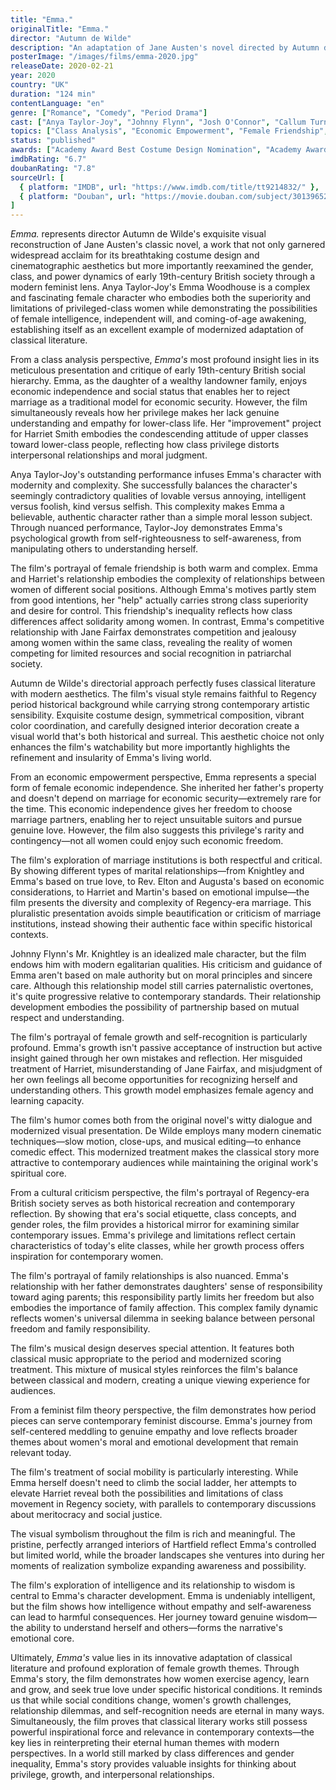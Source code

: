 ```yaml
---
title: "Emma."
originalTitle: "Emma."
director: "Autumn de Wilde"
description: "An adaptation of Jane Austen's novel directed by Autumn de Wilde, starring Anya Taylor-Joy. The film follows wealthy young woman Emma Woodhouse in Regency-era England as she enthusiastically matchmakes for others, discovering her own true emotions in the process. The director reinterprets this classic literary work with exquisite visual aesthetics and a modern feminist perspective, deeply exploring important themes including female independence, class consciousness, marriage choices, and coming-of-age awakening."
posterImage: "/images/films/emma-2020.jpg"
releaseDate: 2020-02-21
year: 2020
country: "UK"
duration: "124 min"
contentLanguage: "en"
genre: ["Romance", "Comedy", "Period Drama"]
cast: ["Anya Taylor-Joy", "Johnny Flynn", "Josh O'Connor", "Callum Turner", "Mia Goth"]
topics: ["Class Analysis", "Economic Empowerment", "Female Friendship", "Gender Norms", "Historical Context", "Cultural Critique", "Arts and Performance", "Identity Formation"]
status: "published"
awards: ["Academy Award Best Costume Design Nomination", "Academy Award Best Makeup and Hairstyling Nomination", "BAFTA Award Best Costume Design", "Costume Designers Guild Award"]
imdbRating: "6.7"
doubanRating: "7.8"
sourceUrl: [
  { platform: "IMDB", url: "https://www.imdb.com/title/tt9214832/" },
  { platform: "Douban", url: "https://movie.douban.com/subject/30139652/" }
]
---
```


*Emma.* represents director Autumn de Wilde's exquisite visual reconstruction of Jane Austen's classic novel, a work that not only garnered widespread acclaim for its breathtaking costume design and cinematographic aesthetics but more importantly reexamined the gender, class, and power dynamics of early 19th-century British society through a modern feminist lens. Anya Taylor-Joy's Emma Woodhouse is a complex and fascinating female character who embodies both the superiority and limitations of privileged-class women while demonstrating the possibilities of female intelligence, independent will, and coming-of-age awakening, establishing itself as an excellent example of modernized adaptation of classical literature.

From a class analysis perspective, *Emma's* most profound insight lies in its meticulous presentation and critique of early 19th-century British social hierarchy. Emma, as the daughter of a wealthy landowner family, enjoys economic independence and social status that enables her to reject marriage as a traditional model for economic security. However, the film simultaneously reveals how her privilege makes her lack genuine understanding and empathy for lower-class life. Her "improvement" project for Harriet Smith embodies the condescending attitude of upper classes toward lower-class people, reflecting how class privilege distorts interpersonal relationships and moral judgment.

Anya Taylor-Joy's outstanding performance infuses Emma's character with modernity and complexity. She successfully balances the character's seemingly contradictory qualities of lovable versus annoying, intelligent versus foolish, kind versus selfish. This complexity makes Emma a believable, authentic character rather than a simple moral lesson subject. Through nuanced performance, Taylor-Joy demonstrates Emma's psychological growth from self-righteousness to self-awareness, from manipulating others to understanding herself.

The film's portrayal of female friendship is both warm and complex. Emma and Harriet's relationship embodies the complexity of relationships between women of different social positions. Although Emma's motives partly stem from good intentions, her "help" actually carries strong class superiority and desire for control. This friendship's inequality reflects how class differences affect solidarity among women. In contrast, Emma's competitive relationship with Jane Fairfax demonstrates competition and jealousy among women within the same class, revealing the reality of women competing for limited resources and social recognition in patriarchal society.

Autumn de Wilde's directorial approach perfectly fuses classical literature with modern aesthetics. The film's visual style remains faithful to Regency period historical background while carrying strong contemporary artistic sensibility. Exquisite costume design, symmetrical composition, vibrant color coordination, and carefully designed interior decoration create a visual world that's both historical and surreal. This aesthetic choice not only enhances the film's watchability but more importantly highlights the refinement and insularity of Emma's living world.

From an economic empowerment perspective, Emma represents a special form of female economic independence. She inherited her father's property and doesn't depend on marriage for economic security—extremely rare for the time. This economic independence gives her freedom to choose marriage partners, enabling her to reject unsuitable suitors and pursue genuine love. However, the film also suggests this privilege's rarity and contingency—not all women could enjoy such economic freedom.

The film's exploration of marriage institutions is both respectful and critical. By showing different types of marital relationships—from Knightley and Emma's based on true love, to Rev. Elton and Augusta's based on economic considerations, to Harriet and Martin's based on emotional impulse—the film presents the diversity and complexity of Regency-era marriage. This pluralistic presentation avoids simple beautification or criticism of marriage institutions, instead showing their authentic face within specific historical contexts.

Johnny Flynn's Mr. Knightley is an idealized male character, but the film endows him with modern egalitarian qualities. His criticism and guidance of Emma aren't based on male authority but on moral principles and sincere care. Although this relationship model still carries paternalistic overtones, it's quite progressive relative to contemporary standards. Their relationship development embodies the possibility of partnership based on mutual respect and understanding.

The film's portrayal of female growth and self-recognition is particularly profound. Emma's growth isn't passive acceptance of instruction but active insight gained through her own mistakes and reflection. Her misguided treatment of Harriet, misunderstanding of Jane Fairfax, and misjudgment of her own feelings all become opportunities for recognizing herself and understanding others. This growth model emphasizes female agency and learning capacity.

The film's humor comes both from the original novel's witty dialogue and modernized visual presentation. De Wilde employs many modern cinematic techniques—slow motion, close-ups, and musical editing—to enhance comedic effect. This modernized treatment makes the classical story more attractive to contemporary audiences while maintaining the original work's spiritual core.

From a cultural criticism perspective, the film's portrayal of Regency-era British society serves as both historical recreation and contemporary reflection. By showing that era's social etiquette, class concepts, and gender roles, the film provides a historical mirror for examining similar contemporary issues. Emma's privilege and limitations reflect certain characteristics of today's elite classes, while her growth process offers inspiration for contemporary women.

The film's portrayal of family relationships is also nuanced. Emma's relationship with her father demonstrates daughters' sense of responsibility toward aging parents; this responsibility partly limits her freedom but also embodies the importance of family affection. This complex family dynamic reflects women's universal dilemma in seeking balance between personal freedom and family responsibility.

The film's musical design deserves special attention. It features both classical music appropriate to the period and modernized scoring treatment. This mixture of musical styles reinforces the film's balance between classical and modern, creating a unique viewing experience for audiences.

From a feminist film theory perspective, the film demonstrates how period pieces can serve contemporary feminist discourse. Emma's journey from self-centered meddling to genuine empathy and love reflects broader themes about women's moral and emotional development that remain relevant today.

The film's treatment of social mobility is particularly interesting. While Emma herself doesn't need to climb the social ladder, her attempts to elevate Harriet reveal both the possibilities and limitations of class movement in Regency society, with parallels to contemporary discussions about meritocracy and social justice.

The visual symbolism throughout the film is rich and meaningful. The pristine, perfectly arranged interiors of Hartfield reflect Emma's controlled but limited world, while the broader landscapes she ventures into during her moments of realization symbolize expanding awareness and possibility.

The film's exploration of intelligence and its relationship to wisdom is central to Emma's character development. Emma is undeniably intelligent, but the film shows how intelligence without empathy and self-awareness can lead to harmful consequences. Her journey toward genuine wisdom—the ability to understand herself and others—forms the narrative's emotional core.

Ultimately, *Emma's* value lies in its innovative adaptation of classical literature and profound exploration of female growth themes. Through Emma's story, the film demonstrates how women exercise agency, learn and grow, and seek true love under specific historical conditions. It reminds us that while social conditions change, women's growth challenges, relationship dilemmas, and self-recognition needs are eternal in many ways. Simultaneously, the film proves that classical literary works still possess powerful inspirational force and relevance in contemporary contexts—the key lies in reinterpreting their eternal human themes with modern perspectives. In a world still marked by class differences and gender inequality, Emma's story provides valuable insights for thinking about privilege, growth, and interpersonal relationships.